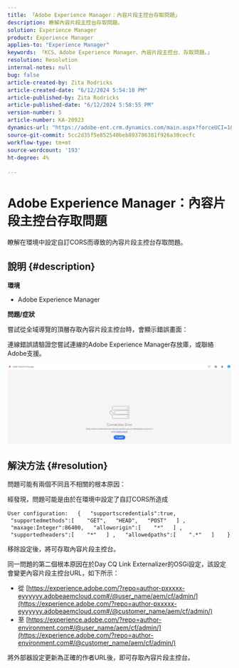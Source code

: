```yaml
---
title: 「Adobe Experience Manager：內容片段主控台存取問題」
description: 瞭解內容片段主控台存取問題。
solution: Experience Manager
product: Experience Manager
applies-to: "Experience Manager"
keywords: 「KCS、Adobe Experience Manager、內容片段主控台、存取問題。」
resolution: Resolution
internal-notes: null
bug: false
article-created-by: Zita Rodricks
article-created-date: "6/12/2024 5:54:18 PM"
article-published-by: Zita Rodricks
article-published-date: "6/12/2024 5:58:55 PM"
version-number: 5
article-number: KA-20923
dynamics-url: "https://adobe-ent.crm.dynamics.com/main.aspx?forceUCI=1&pagetype=entityrecord&etn=knowledgearticle&id=42d5f3c5-e428-ef11-840b-000d3a372703"
source-git-commit: 5cc2d35f5e852540beb893786381f926a30cecfc
workflow-type: tm+mt
source-wordcount: '193'
ht-degree: 4%

---
```


# Adobe Experience Manager：內容片段主控台存取問題


瞭解在環境中設定自訂CORS而導致的內容片段主控台存取問題。

## 說明 {#description}


<b>環境</b>

- Adobe Experience Manager


<b>問題/症狀</b>

嘗試從全域導覽的頂層存取內容片段主控台時，會顯示錯誤畫面：

連線錯誤請驗證您嘗試連線的Adobe Experience Manager存放庫，或聯絡Adobe支援。



![](assets/___43d5f3c5-e428-ef11-840b-000d3a372703___.png)


## 解決方法 {#resolution}


問題可能有兩個不同且不相關的根本原因：

經發現，問題可能是由於在環境中設定了自訂CORS所造成




```
User configuration:   {   "supportscredentials":true,   "supportedmethods":[    "GET",   "HEAD",   "POST"   ] ,   "maxage:Integer":86400,   "alloworigin":[    "*"   ] ,   "supportedheaders":[    "*"   ] ,   "allowedpaths":[    ".*"   ]    }
```


移除設定後，將可存取內容片段主控台。

同一問題的第二個根本原因在於Day CQ Link Externalizer的OSGi設定，該設定會變更內容片段主控台URL，如下所示：

- 從 [https://experience.adobe.com/?repo=author-pxxxxx-eyyyyyy.adobeaemcloud.com#/@user_name/aem/cf/admin/](https://experience.adobe.com/?repo=author-pxxxxx-eyyyyyy.adobeaemcloud.com#/@customer_name/aem/cf/admin/)
- 至 [https://experience.adobe.com/?repo=author-environment.com#/@user_name/aem/cf/admin/](https://experience.adobe.com/?repo=author-environment.com#/@customer_name/aem/cf/admin/)


將外部器設定更新為正確的作者URL後，即可存取內容片段主控台。






